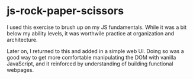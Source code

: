 # js-rock-paper-scissors

I used this exercise to brush up on my JS fundamentals. While it was a bit below my ability levels, it was worthwile practice at organization and architecture.

Later on, I returned to this and added in a simple web UI. Doing so was a good way to get more comfortable manipulating the DOM with vanilla JavaScript, and it reinforced by understanding of building functional webpages.